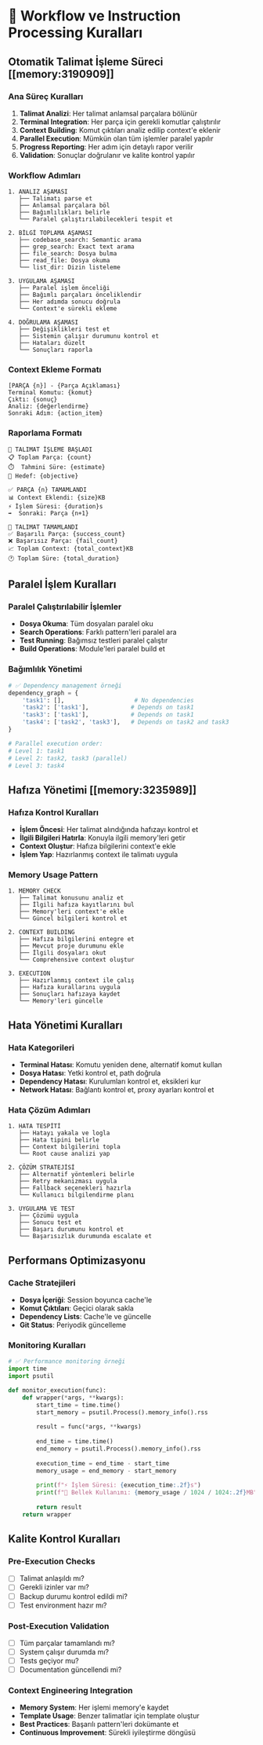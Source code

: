 # 🔄 Workflow ve Instruction Processing Kuralları

## Otomatik Talimat İşleme Süreci [[memory:3190909]]

### Ana Süreç Kuralları
1. **Talimat Analizi**: Her talimat anlamsal parçalara bölünür
2. **Terminal Integration**: Her parça için gerekli komutlar çalıştırılır
3. **Context Building**: Komut çıktıları analiz edilip context'e eklenir
4. **Parallel Execution**: Mümkün olan tüm işlemler paralel yapılır
5. **Progress Reporting**: Her adım için detaylı rapor verilir
6. **Validation**: Sonuçlar doğrulanır ve kalite kontrol yapılır

### Workflow Adımları
```
1. ANALIZ AŞAMASI
   ├── Talimatı parse et
   ├── Anlamsal parçalara böl
   ├── Bağımlılıkları belirle
   └── Paralel çalıştırılabilecekleri tespit et

2. BİLGİ TOPLAMA AŞAMASI
   ├── codebase_search: Semantic arama
   ├── grep_search: Exact text arama
   ├── file_search: Dosya bulma
   ├── read_file: Dosya okuma
   └── list_dir: Dizin listeleme

3. UYGULAMA AŞAMASI
   ├── Paralel işlem önceliği
   ├── Bağımlı parçaları önceliklendir
   ├── Her adımda sonucu doğrula
   └── Context'e sürekli ekleme

4. DOĞRULAMA AŞAMASI
   ├── Değişiklikleri test et
   ├── Sistemin çalışır durumunu kontrol et
   ├── Hataları düzelt
   └── Sonuçları raporla
```

### Context Ekleme Formatı
```
[PARÇA {n}] - {Parça Açıklaması}
Terminal Komutu: {komut}
Çıktı: {sonuç}
Analiz: {değerlendirme}
Sonraki Adım: {action_item}
```

### Raporlama Formatı
```
🔄 TALIMAT İŞLEME BAŞLADI
📋 Toplam Parça: {count}
⏱️  Tahmini Süre: {estimate}
🎯 Hedef: {objective}

✅ PARÇA {n} TAMAMLANDI
📊 Context Eklendi: {size}KB
⚡ İşlem Süresi: {duration}s
➡️  Sonraki: Parça {n+1}

🎉 TALIMAT TAMAMLANDI
✅ Başarılı Parça: {success_count}
❌ Başarısız Parça: {fail_count}
📈 Toplam Context: {total_context}KB
🕐 Toplam Süre: {total_duration}
```

## Paralel İşlem Kuralları

### Paralel Çalıştırılabilir İşlemler
- **Dosya Okuma**: Tüm dosyaları paralel oku
- **Search Operations**: Farklı pattern'leri paralel ara
- **Test Running**: Bağımsız testleri paralel çalıştır
- **Build Operations**: Module'leri paralel build et

### Bağımlılık Yönetimi
```python
# ✅ Dependency management örneği
dependency_graph = {
    'task1': [],                    # No dependencies
    'task2': ['task1'],            # Depends on task1
    'task3': ['task1'],            # Depends on task1 
    'task4': ['task2', 'task3'],   # Depends on task2 and task3
}

# Parallel execution order:
# Level 1: task1
# Level 2: task2, task3 (parallel)
# Level 3: task4
```

## Hafıza Yönetimi [[memory:3235989]]

### Hafıza Kontrol Kuralları
- **İşlem Öncesi**: Her talimat alındığında hafızayı kontrol et
- **İlgili Bilgileri Hatırla**: Konuyla ilgili memory'leri getir
- **Context Oluştur**: Hafıza bilgilerini context'e ekle
- **İşlem Yap**: Hazırlanmış context ile talimatı uygula

### Memory Usage Pattern
```
1. MEMORY CHECK
   ├── Talimat konusunu analiz et
   ├── İlgili hafıza kayıtlarını bul
   ├── Memory'leri context'e ekle
   └── Güncel bilgileri kontrol et

2. CONTEXT BUILDING
   ├── Hafıza bilgilerini entegre et
   ├── Mevcut proje durumunu ekle
   ├── İlgili dosyaları okut
   └── Comprehensive context oluştur

3. EXECUTION
   ├── Hazırlanmış context ile çalış
   ├── Hafıza kurallarını uygula
   ├── Sonuçları hafızaya kaydet
   └── Memory'leri güncelle
```

## Hata Yönetimi Kuralları

### Hata Kategorileri
- **Terminal Hatası**: Komutu yeniden dene, alternatif komut kullan
- **Dosya Hatası**: Yetki kontrol et, path doğrula
- **Dependency Hatası**: Kurulumları kontrol et, eksikleri kur
- **Network Hatası**: Bağlantı kontrol et, proxy ayarları kontrol et

### Hata Çözüm Adımları
```
1. HATA TESPİTİ
   ├── Hatayı yakala ve logla
   ├── Hata tipini belirle
   ├── Context bilgilerini topla
   └── Root cause analizi yap

2. ÇÖZÜM STRATEJİSİ
   ├── Alternatif yöntemleri belirle
   ├── Retry mekanizması uygula
   ├── Fallback seçenekleri hazırla
   └── Kullanıcı bilgilendirme planı

3. UYGULAMA VE TEST
   ├── Çözümü uygula
   ├── Sonucu test et
   ├── Başarı durumunu kontrol et
   └── Başarısızlık durumunda escalate et
```

## Performans Optimizasyonu

### Cache Stratejileri
- **Dosya İçeriği**: Session boyunca cache'le
- **Komut Çıktıları**: Geçici olarak sakla
- **Dependency Lists**: Cache'le ve güncelle
- **Git Status**: Periyodik güncelleme

### Monitoring Kuralları
```python
# ✅ Performance monitoring örneği
import time
import psutil

def monitor_execution(func):
    def wrapper(*args, **kwargs):
        start_time = time.time()
        start_memory = psutil.Process().memory_info().rss
        
        result = func(*args, **kwargs)
        
        end_time = time.time()
        end_memory = psutil.Process().memory_info().rss
        
        execution_time = end_time - start_time
        memory_usage = end_memory - start_memory
        
        print(f"⚡ İşlem Süresi: {execution_time:.2f}s")
        print(f"💾 Bellek Kullanımı: {memory_usage / 1024 / 1024:.2f}MB")
        
        return result
    return wrapper
```

## Kalite Kontrol Kuralları

### Pre-Execution Checks
- [ ] Talimat anlaşıldı mı?
- [ ] Gerekli izinler var mı?
- [ ] Backup durumu kontrol edildi mi?
- [ ] Test environment hazır mı?

### Post-Execution Validation
- [ ] Tüm parçalar tamamlandı mı?
- [ ] System çalışır durumda mı?
- [ ] Tests geçiyor mu?
- [ ] Documentation güncellendi mi?

### Context Engineering Integration
- **Memory System**: Her işlemi memory'e kaydet
- **Template Usage**: Benzer talimatlar için template oluştur
- **Best Practices**: Başarılı pattern'leri dokümante et
- **Continuous Improvement**: Sürekli iyileştirme döngüsü 